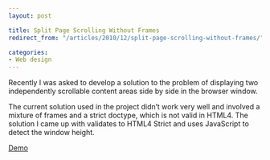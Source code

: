 ```yaml
---
layout: post

title: Split Page Scrolling Without Frames
redirect_from: "/articles/2010/12/split-page-scrolling-without-frames/"

categories:
- Web design
---
```


Recently I was asked to develop a solution to the problem of displaying two independently scrollable content areas side by side in the browser window.

The current solution used in the project didn’t work very well and involved a mixture of frames and a strict doctype, which is not valid in HTML4. The solution I came up with validates to HTML4 Strict and uses JavaScript to detect the window height.

<a href="/demos/split-page-with-no-frames/" class="btn">Demo</a>